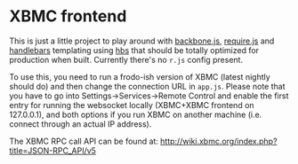 # XBMC frontend
This is just a little project to play around with [backbone.js](https://backbonejs.org), [require.js](https://requirejs.org) and [handlebars](https://handlebarsjs.com) templating using [hbs](https://github.com/SlexAxton/require-handlebars-plugin) that should be totally optimized for production when built. Currently there's no `r.js` config present.

To use this, you need to run a frodo-ish version of XBMC (latest nightly should do) and then change the connection URL in `app.js`. Please note that you have to go into Settings->Services->Remote Control and enable the first entry for running the websocket locally (XBMC+XBMC frontend on 127.0.0.1), and both options if you run XBMC on another machine (i.e. connect through an actual IP address).

The XBMC RPC call API can be found at: http://wiki.xbmc.org/index.php?title=JSON-RPC_API/v5
